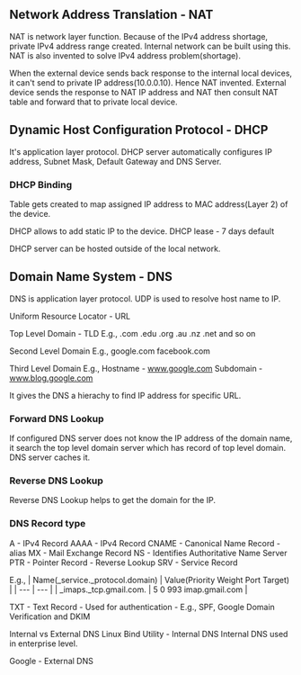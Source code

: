 ## Network Address Translation - NAT

NAT is network layer function. Because of the IPv4 address shortage, private IPv4 address range created. Internal network can be built using this. NAT is also invented to solve IPv4 address problem(shortage).

When the external device sends back response to the internal local devices, it can't send to private IP address(10.0.0.10). Hence NAT invented. External device sends the response to NAT IP address and NAT then consult NAT table and forward that to private local device.

## Dynamic Host Configuration Protocol - DHCP

It's application layer protocol. DHCP server automatically configures IP address, Subnet Mask, Default Gateway and DNS Server.

### DHCP Binding

Table gets created to map assigned IP address to MAC address(Layer 2) of the device.

DHCP allows to add static IP to the device.
DHCP lease - 7 days default

DHCP server can be hosted outside of the local network.

## Domain Name System - DNS

DNS is application layer protocol. UDP is used to resolve host name to IP.

Uniform Resource Locator - URL

Top Level Domain - TLD
E.g., .com .edu .org .au .nz .net and so on

Second Level Domain
E.g., google.com facebook.com

Third Level Domain
E.g., Hostname  - www.google.com
      Subdomain - www.blog.google.com

It gives the DNS a hierachy to find IP address for specific URL.

### Forward DNS Lookup

If configured DNS server does not know the IP address of the domain name, it search the top level domain server which has record of top level domain. DNS server caches it.

### Reverse DNS Lookup

Reverse DNS Lookup helps to get the domain for the IP.

### DNS Record type

A     - IPv4 Record
AAAA  - IPv4 Record
CNAME - Canonical Name Record - alias
MX    - Mail Exchange Record
NS    - Identifies Authoritative Name Server
PTR   - Pointer Record - Reverse Lookup
SRV   - Service Record

E.g.,
| Name(_service._protocol.domain) | Value(Priority Weight Port Target) |
| --- | --- |
| _imaps._tcp.gmail.com. | 5 0 993 imap.gmail.com |

TXT   - Text Record - Used for authentication - E.g., SPF, Google Domain Verification and DKIM

Internal vs External DNS
Linux Bind Utility - Internal DNS
Internal DNS used in enterprise level.

Google - External DNS
